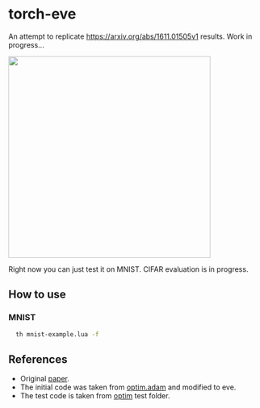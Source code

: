 # torch-eve
An attempt to replicate https://arxiv.org/abs/1611.01505v1 results. Work in progress...

<img src="http://newsinphoto.ru/wp-content/uploads/2011/05/95.jpg" width="400"/>

Right now you can just test it on MNIST. CIFAR evaluation is in progress.

## How to use

### MNIST

```bash                                                                         
  th mnist-example.lua -f                                                     
```

## References

* Original [paper](https://arxiv.org/abs/1611.01505v1).
* The initial code was taken from [optim.adam](https://github.com/torch/optim) and modified to eve.
* The test code is taken from [optim](https://github.com/torch/optim) test folder.

